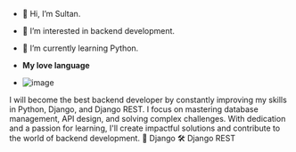 - 👋 Hi, I’m Sultan.
- 👀 I’m interested in backend development.
- 🌱 I’m currently learning Python.

- **My love language**
- ![image](https://github.com/user-attachments/assets/1172ffca-f7a0-46d2-a6c5-603a813c472b)


I will become the best backend developer by constantly improving my skills in Python, Django, and Django REST. I focus on mastering database management, API design, and solving complex challenges. With dedication and a passion for learning, I'll create impactful solutions and contribute to the world of backend development. 🐍 Django 🛠 Django REST
